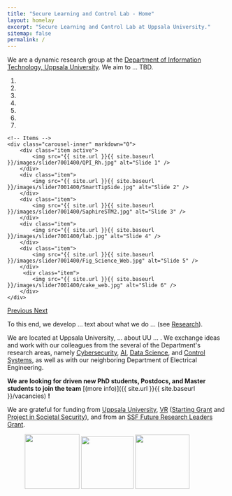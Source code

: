 ```yaml
---
title: "Secure Learning and Control Lab - Home"
layout: homelay
excerpt: "Secure Learning and Control Lab at Uppsala University."
sitemap: false
permalink: /
---
```


We are a dynamic research group at the [Department of Information Technology, Uppsala University](http://www.it.uu.se). We aim to ... TBD.


<div markdown="0" id="carousel" class="carousel slide" data-ride="carousel" data-interval="4000" data-pause="hover" >
    <!-- Menu -->
    <ol class="carousel-indicators">
        <li data-target="#carousel" data-slide-to="0" class="active"></li>
        <li data-target="#carousel" data-slide-to="1"></li>
        <li data-target="#carousel" data-slide-to="2"></li>
        <li data-target="#carousel" data-slide-to="3"></li>
        <li data-target="#carousel" data-slide-to="4"></li>
        <li data-target="#carousel" data-slide-to="5"></li>
        <li data-target="#carousel" data-slide-to="6"></li>
    </ol>

    <!-- Items -->
    <div class="carousel-inner" markdown="0">
        <div class="item active">
            <img src="{{ site.url }}{{ site.baseurl }}/images/slider7001400/QPI_Rh.jpg" alt="Slide 1" />
        </div>
        <div class="item">
            <img src="{{ site.url }}{{ site.baseurl }}/images/slider7001400/SmartTipSide.jpg" alt="Slide 2" />
        </div>
        <div class="item">
            <img src="{{ site.url }}{{ site.baseurl }}/images/slider7001400/SaphireSTM2.jpg" alt="Slide 3" />
        </div>
        <div class="item">
            <img src="{{ site.url }}{{ site.baseurl }}/images/slider7001400/lab.jpg" alt="Slide 4" />
        </div>
        <div class="item">
            <img src="{{ site.url }}{{ site.baseurl }}/images/slider7001400/Fig_Science_Web.jpg" alt="Slide 5" />
        </div>       
         <div class="item">
            <img src="{{ site.url }}{{ site.baseurl }}/images/slider7001400/cake_web.jpg" alt="Slide 6" />
        </div>
    </div>
  <a class="left carousel-control" href="#carousel" role="button" data-slide="prev">
    <span class="glyphicon glyphicon-chevron-left" aria-hidden="true"></span>
    <span class="sr-only">Previous</span>
  </a>
  <a class="right carousel-control" href="#carousel" role="button" data-slide="next">
    <span class="glyphicon glyphicon-chevron-right" aria-hidden="true"></span>
    <span class="sr-only">Next</span>
  </a>
</div>




To this end, we develop ... text about what we do ... (see [Research](research)).

We are located at Uppsala University, ... about UU ... . We exchange ideas and work with our colleagues from the several of the Department's research areas, namely [Cybersecurity](https://www.it.uu.se/research/cybersecurity), [AI](https://www.it.uu.se/research/artificial-intelligence), [Data Science](https://www.it.uu.se/research/data-science), and [Control Systems](https://www.it.uu.se/research/control-and-dynamical-systems), as well as with our neighboring Department of Electrical Engineering.

 **We are looking for driven new PhD students, Postdocs, and Master students to join the team** [(more info)]({{ site.url }}{{ site.baseurl }}/vacancies) **!**


We are grateful for funding from [Uppsala University](www.it.uu.se), [VR](www.vr.se) ([Starting Grant](https://www.vr.se/english/applying-for-funding/calls/2018-03-07-starting-grant-within-natural-and-engineering-sciences.html) and [Project in Societal Security](https://www.vr.se/english/applying-for-funding/decisions/2021-08-25-project-grant-for-research-into-societal-security.html)), and from an [SSF Future Research Leaders Grant](https://strategiska.se/en/research/ongoing-research/framtidens-forskningsledare-7/).

<figure class="fourth">
  <img src="{{ site.url }}{{ site.baseurl }}/images/logopic/UU_logo_4f125px.png" style="width: 125px">
  <img src="{{ site.url }}{{ site.baseurl }}/images/logopic/svart_fyrkant_eng.png" style="width: 120px">
  <img src="{{ site.url }}{{ site.baseurl }}/images/logopic/ssf_gb_rgb-300x247.png" style="width: 124px">
</figure>
